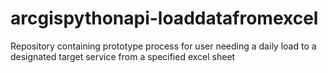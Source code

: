 # arcgispythonapi-loaddatafromexcel
Repository containing prototype process for user needing a daily load to a designated target service from a specified excel sheet
